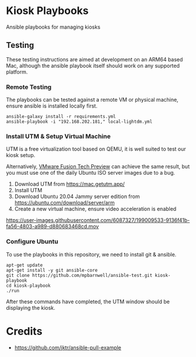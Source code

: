 # Kiosk Playbooks
Ansible playbooks for managing kiosks

## Testing
These testing instructions are aimed at development on an ARM64 based Mac, although the ansible playbook itself should 
work on any supported platform.

### Remote Testing
The playbooks can be tested against a remote VM or physical machine, ensure ansible is installed locally first.

```shell
ansible-galaxy install -r requirements.yml
ansible-playbook -i "192.168.202.181," local-lightdm.yml
```

### Install UTM & Setup Virtual Machine
UTM is a free virtualization tool based on QEMU, it is well suited to test our kiosk setup.

Alternatively, 
[VMware Fusion Tech Preview](https://customerconnect.vmware.com/downloads/get-download?downloadGroup=FUS-PUBTP-22H2) 
can achieve the same result, but you must use one of the daily Ubuntu ISO server images due to a bug.

1. Download UTM from https://mac.getutm.app/
2. Install UTM
3. Download Ubuntu 20.04 Jammy server edition from https://ubuntu.com/download/server/arm
4. Create a new virtual machine, ensure video acceleration is enabled

https://user-images.githubusercontent.com/6087327/199009533-9136f41b-fa56-4803-a989-d880683468cd.mov

### Configure Ubuntu 
To use the playbooks in this repository, we need to install git & ansible.

```shell
apt-get update
apt-get install -y git ansible-core
git clone https://github.com/mpbarnwell/ansible-test.git kiosk-playbook
cd kiosk-playbook
./run
```

After these commands have completed, the UTM window should be displaying the kiosk.



# Credits
- https://github.com/jktr/ansible-pull-example